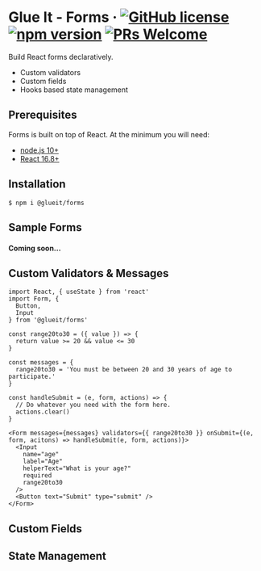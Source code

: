 # Glue It - Forms &middot; [![GitHub license](https://img.shields.io/badge/license-MIT-blue.svg)](https://github.com/jeffcd/forms/blob/master/LICENSE) [![npm version](https://img.shields.io/npm/v/@glueit/forms.svg?style=flat)](https://www.npmjs.com/package/@glueit/forms) [![PRs Welcome](https://img.shields.io/badge/PRs-welcome-brightgreen.svg)](https://github.com/jeffcd/forms/blob/master/CONTRIBUTING.md)

Build React forms declaratively.

- Custom validators
- Custom fields
- Hooks based state management

## Prerequisites

Forms is built on top of React. At the minimum you will need:

- [node.js 10+](https://nodejs.org)
- [React 16.8+](http://reactjs.org/)

## Installation

```
$ npm i @glueit/forms
```

## Sample Forms

#### Coming soon...

## Custom Validators & Messages

```
import React, { useState } from 'react'
import Form, {
  Button,
  Input
} from '@glueit/forms'

const range20to30 = ({ value }) => {
  return value >= 20 && value <= 30
}

const messages = {
  range20to30 = 'You must be between 20 and 30 years of age to participate.'
}

const handleSubmit = (e, form, actions) => {
  // Do whatever you need with the form here.
  actions.clear()
}

<Form messages={messages} validators={{ range20to30 }} onSubmit={(e, form, acitons) => handleSubmit(e, form, actions)}>
  <Input
    name="age"
    label="Age"
    helperText="What is your age?"
    required
    range20to30
  />
  <Button text="Submit" type="submit" />
</Form>
```

## Custom Fields

## State Management
